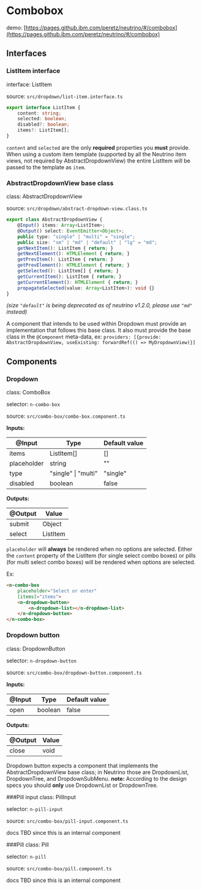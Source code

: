 # Combobox

demo: [https://pages.github.ibm.com/peretz/neutrino/#/combobox](https://pages.github.ibm.com/peretz/neutrino/#/combobox)

## Interfaces
### ListItem interface
interface: ListItem

source: `src/dropdown/list-item.interface.ts`

```typescript
export interface ListItem {
	content: string;
	selected: boolean;
	disabled?: boolean;
	items?: ListItem[];
}
```
`content` and `selected` are the only **required** properties you **must** provide. When using a custom item template (supported by all the Neutrino item views, not required by AbstractDropdownView) the entire ListItem will be passed to the template as `item`.

### AbstractDropdownView base class
class: AbstractDropdownView

source: `src/dropdown/abstract-dropdown-view.class.ts`

```typescript
export class AbstractDropdownView {
	@Input() items: Array<ListItem>;
	@Output() select: EventEmitter<Object>;
	public type: "single" | "multi" = "single";
	public size: "sm" | "md" | "default" | "lg" = "md";
	getNextItem(): ListItem { return; }
	getNextElement(): HTMLElement { return; }
	getPrevItem(): ListItem { return; }
	getPrevElement(): HTMLElement { return; }
	getSelected(): ListItem[] { return; }
	getCurrentItem(): ListItem { return; }
	getCurrentElement(): HTMLElement { return; }
	propagateSelected(value: Array<ListItem>): void {}
}
```
_(size `"default"` is being deprecated as of neutrino v1.2.0, please use `"md"` instead)_

A component that intends to be used within Dropdown must provide an implementation that follows this base class. It also must provide the base class in the `@Component` meta-data, ex: `providers: [{provide: AbstractDropdownView, useExisting: forwardRef(() => MyDropdownView)}]`

## Components
### Dropdown
class: ComboBox

selector: `n-combo-box`

source: `src/combo-box/combo-box.component.ts`

**Inputs:**

| @Input        | Type                | Default value |
| ------------- | ------------------- | ------------- |
| items         | ListItem[]          | []            |
| placeholder   | string              | ""            |
| type          | "single" \| "multi" | "single"      |
| disabled      | boolean             | false         |

**Outputs:**

| @Output | Value       |
| ------- | ----------- |
| submit  | Object      |
| select  | ListItem    |

`placeholder` will __always__ be rendered when no options are selected. Either the `content` property of the ListItem (for single select combo boxes) or pills (for multi select combo boxes) will be rendered when options are selected.



Ex:
```html
<n-combo-box
	placeholder="Select or enter"
	[items]="items">
	<n-dropdown-button>
		<n-dropdown-list></n-dropdown-list>
	</n-dropdown-button>
</n-combo-box>
```

### Dropdown button
class: DropdownButton

selector: `n-dropdown-button`

source: `src/combo-box/dropdown-button.component.ts`

**Inputs:**

| @Input | Type    | Default value |
| ------ | ------- | ------------- |
| open   | boolean | false         |

**Outputs:**

| @Output | Value |
| ------- | ----- |
| close   | void  |

Dropdown button expects a component that implements the AbstractDropdownView base class; in Neutrino those are DropdownList, DropdownTree, and DropdownSubMenu. **note:** According to the design specs you should **only** use DropdownList or DropdownTree.

###Pill input
class: PillInput

selector: `n-pill-input`

source: `src/combo-box/pill-input.component.ts`

docs TBD since this is an internal component

###Pill
class: Pill

selector: `n-pill`

source: `src/combo-box/pill.component.ts`

docs TBD since this is an internal component
